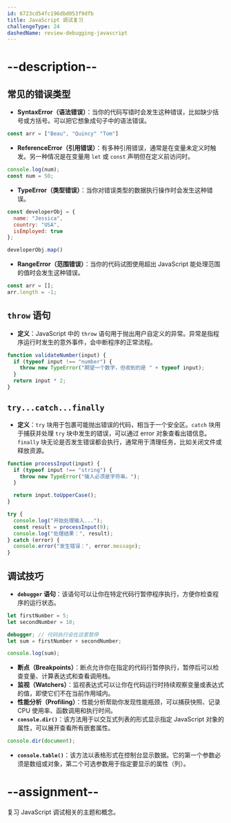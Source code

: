 ```yaml
---
id: 6723cd54fc196dbd053f9dfb
title: JavaScript 调试复习
challengeType: 24
dashedName: review-debugging-javascript
---
```


# --description--

## 常见的错误类型

- **SyntaxError（语法错误）**：当你的代码写错时会发生这种错误，比如缺少括号或方括号。可以把它想象成句子中的语法错误。

```js
const arr = ["Beau", "Quincy" "Tom"]
```

- **ReferenceError（引用错误）**：有多种引用错误，通常是在变量未定义时触发。另一种情况是在变量用 `let` 或 `const` 声明但在定义前访问时。

```js
console.log(num);
const num = 50;
```

- **TypeError（类型错误）**：当你对错误类型的数据执行操作时会发生这种错误。

```js
const developerObj = {
  name: "Jessica",
  country: "USA",
  isEmployed: true
};

developerObj.map()
```

- **RangeError（范围错误）**：当你的代码试图使用超出 JavaScript 能处理范围的值时会发生这种错误。

```js
const arr = [];
arr.length = -1; 
```

## `throw` 语句

- **定义**：JavaScript 中的 `throw` 语句用于抛出用户自定义的异常。异常是指程序运行时发生的意外事件，会中断程序的正常流程。

```js
function validateNumber(input) {
  if (typeof input !== "number") {
    throw new TypeError("期望一个数字，但收到的是 " + typeof input);
  }
  return input * 2;
}
```

## `try...catch...finally`

- **定义**：`try` 块用于包裹可能抛出错误的代码，相当于一个安全区。`catch` 块用于捕获并处理 `try` 块中发生的错误，可以通过 error 对象查看出错信息。`finally` 块无论是否发生错误都会执行，通常用于清理任务，比如关闭文件或释放资源。

```js
function processInput(input) {
  if (typeof input !== "string") {
    throw new TypeError("输入必须是字符串。");
  }

  return input.toUpperCase();
}

try {
  console.log("开始处理输入...");
  const result = processInput(9);
  console.log("处理结果：", result);
} catch (error) {
  console.error("发生错误：", error.message);
} 
```

## 调试技巧

- **`debugger` 语句**：该语句可以让你在特定代码行暂停程序执行，方便你检查程序的运行状态。

```js
let firstNumber = 5;
let secondNumber = 10;

debugger; // 代码执行会在这里暂停
let sum = firstNumber + secondNumber;

console.log(sum);
```

- **断点（Breakpoints）**：断点允许你在指定的代码行暂停执行，暂停后可以检查变量、计算表达式和查看调用栈。
- **监视（Watchers）**：监视表达式可以让你在代码运行时持续观察变量或表达式的值，即使它们不在当前作用域内。
- **性能分析（Profiling）**：性能分析帮助你发现性能瓶颈，可以捕获快照、记录 CPU 使用率、函数调用和执行时间。
- **`console.dir()`**：该方法用于以交互式列表的形式显示指定 JavaScript 对象的属性，可以展开查看所有嵌套属性。

```js
console.dir(document);
```

- **`console.table()`**：该方法以表格形式在控制台显示数据。它的第一个参数必须是数组或对象，第二个可选参数用于指定要显示的属性（列）。

# --assignment--

复习 JavaScript 调试相关的主题和概念。

